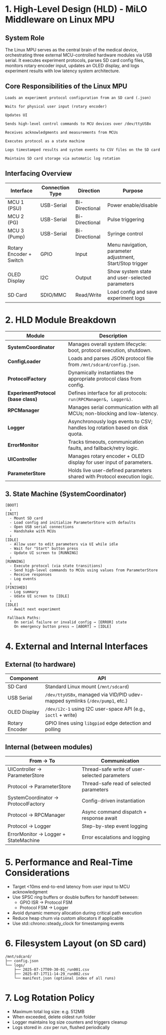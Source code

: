 # 1. High-Level Design (HLD) - MiLO Middleware on Linux MPU 

## System Role

The Linux MPU serves as the central brain of the medical device, orchestrating three external MCU-controlled hardware modules via USB serial. 
It executes experiment protocols, parses SD card config files, monitors rotary encoder input, updates an OLED display, and logs experiment results with low latency system architecture.

## Core Responsibilities of the Linux MPU

    Loads an experiment protocol configuration from an SD card (.json)

    Waits for physical user input (rotary encoder)

    Updates UI

    Sends high-level control commands to MCU devices over /dev/ttyUSBx

    Receives acknowledgments and measurements from MCUs

    Executes protocol as a state machine

    Logs timestamped results and system events to CSV files on the SD card

    Maintains SD card storage via automatic log rotation

## Interfacing Overview

| Interface                   | Connection Type            | Direction      | Purpose                                                   |
|-----------------------------|----------------------------|----------------|-----------------------------------------------------------|
| MCU 1 (PSU)                 | USB-Serial                 | Bi-Directional | Power enable/disable                                      |
| MCU 2 (PG)                  | USB-Serial                 | Bi-Directional | Pulse triggering                                          |
| MCU 3 (Pump)                | USB-Serial                 | Bi-Directional | Syringe control                                           |
| Rotary Encoder + Switch     | GPIO                       | Input          | Menu navigation, parameter adjustment, Start/Stop trigger |
| OLED Display                | I2C                        | Output         | Show system state and user-selected parameters            |
| SD Card                     | SDIO/MMC                   | Read/Write     | Load config and save experiment logs                      |


# 2. HLD Module Breakdown

| Module                              | Description                                                                  |
| ----------------------------------- | ---------------------------------------------------------------------------- |
| **SystemCoordinator**               | Manages overall system lifecycle: boot, protocol execution, shutdown.        |
| **ConfigLoader**                    | Loads and parses JSON protocol file from `/mnt/sdcard/config.json`.          |
| **ProtocolFactory**                 | Dynamically instantiates the appropriate protocol class from config.         |
| **ExperimentProtocol (base class)** | Defines interface for all protocols: `run(RPCManager&, Logger&)`.            |
| **RPCManager**                      | Manages serial communication with all MCUs; non-blocking and low-latency.    |
| **Logger**                          | Asynchronously logs events to CSV; handles log rotation based on disk quota. |
| **ErrorMonitor**                    | Tracks timeouts, communication faults, and fallback/retry logic.             |
| **UIController**                    | Manages rotary encoder + OLED display for user input of parameters.          |
| **ParameterStore**                  | Holds live user-defined parameters shared with Protocol execution logic.     |


## 3. State Machine (SystemCoordinator)

``` 
[BOOT]
  ↓
[INIT]
  - Mount SD card
  - Load config and initialize ParameterStore with defaults
  - Open USB serial connections
  - Handshake with MCUs
  ↓
[IDLE]
  - Allow user to edit parameters via UI while idle
  - Wait for "Start" button press
  - Update UI screen to [RUNNING]
  ↓
[RUNNING]
  - Execute protocol (via state transitions)
  - Send high-level commands to MCUs using values from ParameterStore
  - Receive responses
  - Log events
  ↓
[FINISHED]
  - Log summary
  - Udate UI screen to [IDLE] 
  ↓
[IDLE]
  - Await next experiment
 
 Fallback Paths:
    On serial failure or invalid config → [ERROR] state
    On emergency button press → [ABORT] → [IDLE]
```

# 4. External and Internal Interfaces 

## External (to hardware) 

| Component         | API                                                                           |
|------------------|--------------------------------------------------------------------------------|
| SD Card          | Standard Linux mount (`/mnt/sdcard`)                                           |
| USB Serial       | `/dev/ttyUSBx`, managed via VID/PID udev-mapped symlinks (`/dev/pump1`, etc.)  |
| OLED Display     | `/dev/i2c-1` using I2C user-space API (e.g., `ioctl` + write)                  |
| Rotary Encoder   | GPIO lines using `libgpiod` edge detection and polling                         |

## Internal (between modules) 

| From → To                            | Communication                                  |
| ------------------------------------ | -----------------------------------------------|
| UIController → ParameterStore        | Thread-safe write of user-selected parameters  |
| Protocol → ParameterStore            | Thread-safe read of selected parameters        |               
| SystemCoordinator → ProtocolFactory  | Config-driven instantiation                    |
| Protocol → RPCManager                | Async command dispatch + response await        |
| Protocol → Logger                    | Step-by-step event logging                     |
| ErrorMonitor → Logger + StateMachine | Error escalations and logging                  |


# 5. Performance and Real-Time Considerations

- Target <10ms end-to-end latency from user input to MCU acknowledgment
- Use SPSC ring buffers or double buffers for handoff between:
    - GPIO ISR → Protocol FSM
    - Protocol FSM → Logger
- Avoid dynamic memory allocation during critical path execution
- Reduce heap churn via custom allocators if applicable 
- Use std::chrono::steady_clock for timestamping events


# 6. Filesystem Layout (on SD card)

```
/mnt/sdcard/
├── config.json
└── logs/
    ├── 2025-07-17T09-30-01_run001.csv
    ├── 2025-07-17T11-14-29_run002.csv
    └── manifest.json (optional index of all runs)
```

# 7. Log Rotation Policy

- Maximum total log size: e.g. 512MB
- When exceeded, delete oldest run folder
- Logger maintains log size counters and triggers cleanup
- Logs stored in .csv per run, flushed periodically



